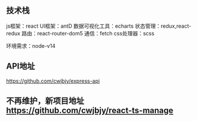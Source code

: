 ## 技术栈

js框架：react
UI框架：antD
数据可视化工具：echarts
状态管理：redux,react-redux
路由：react-router-dom5
通信：fetch
css处理器：scss

环境需求：node-v14

## API地址

https://github.com/cwjbjy/express-api

## 不再维护，新项目地址 https://github.com/cwjbjy/react-ts-manage
